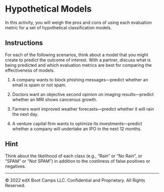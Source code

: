 # Hypothetical Models

In this activity, you will weigh the pros and cons of using each evaluation metric for a set of hypothetical classification models.

## Instructions

For each of the following scenarios, think about a model that you might create to predict the outcome of interest. With a partner, discuss what is being predicted and which evaluation metrics are best for comparing the effectiveness of models.

1. A company wants to block phishing messages—predict whether an email is spam or not spam.

2. Doctors want an objective second opinion on imaging results—predict whether an MRI shows cancerous growth.

3. Farmers want improved weather forecasts—predict whether it will rain the next day.

4. A venture capital firm wants to optimize its investments—predict whether a company will undertake an IPO in the next 12 months.

## Hint

Think about the likelihood of each class (e.g., “Rain” or “No Rain”, or “SPAM” or “Not SPAM”) in addition to the costliness of false positives or negatives.

---

© 2022 edX Boot Camps LLC. Confidential and Proprietary. All Rights Reserved.